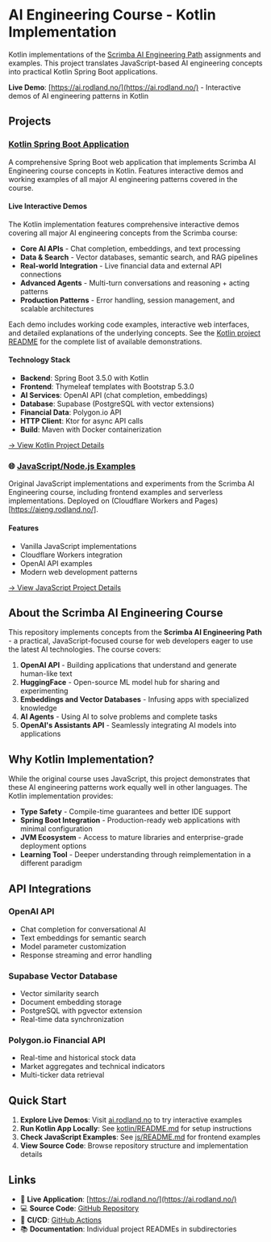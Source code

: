 # AI Engineering Course - Kotlin Implementation

Kotlin implementations of the [Scrimba AI Engineering Path](https://scrimba.com/the-ai-engineer-path-c02v) assignments and examples. This project translates JavaScript-based AI engineering concepts into practical Kotlin Spring Boot applications.

**Live Demo**: [https://ai.rodland.no/](https://ai.rodland.no/) - Interactive demos of AI engineering patterns in Kotlin

## Projects

### [Kotlin Spring Boot Application](kotlin/)

A comprehensive Spring Boot web application that implements Scrimba AI Engineering course concepts in Kotlin. Features interactive demos and working examples of all major AI engineering patterns covered in the course.

#### Live Interactive Demos
The Kotlin implementation features comprehensive interactive demos covering all major AI engineering concepts from the Scrimba course:

- **Core AI APIs** - Chat completion, embeddings, and text processing
- **Data & Search** - Vector databases, semantic search, and RAG pipelines  
- **Real-world Integration** - Live financial data and external API connections
- **Advanced Agents** - Multi-turn conversations and reasoning + acting patterns
- **Production Patterns** - Error handling, session management, and scalable architectures

Each demo includes working code examples, interactive web interfaces, and detailed explanations of the underlying concepts. See the [Kotlin project README](kotlin/README.md) for the complete list of available demonstrations.

#### Technology Stack
- **Backend**: Spring Boot 3.5.0 with Kotlin
- **Frontend**: Thymeleaf templates with Bootstrap 5.3.0
- **AI Services**: OpenAI API (chat completion, embeddings)
- **Database**: Supabase (PostgreSQL with vector extensions)
- **Financial Data**: Polygon.io API
- **HTTP Client**: Ktor for async API calls
- **Build**: Maven with Docker containerization

[→ View Kotlin Project Details](kotlin/README.md)

### 🌐 [JavaScript/Node.js Examples](js/)

Original JavaScript implementations and experiments from the Scrimba AI Engineering course, including frontend examples and serverless implementations.  Deployed on (Cloudflare Workers and Pages)[https://aieng.rodland.no/].

#### Features
- Vanilla JavaScript implementations
- Cloudflare Workers integration
- OpenAI API examples
- Modern web development patterns

[→ View JavaScript Project Details](js/README.md)

## About the Scrimba AI Engineering Course

This repository implements concepts from the **Scrimba AI Engineering Path** - a practical, JavaScript-focused course for web developers eager to use the latest AI technologies. The course covers:

1. **OpenAI API** - Building applications that understand and generate human-like text
2. **HuggingFace** - Open-source ML model hub for sharing and experimenting
3. **Embeddings and Vector Databases** - Infusing apps with specialized knowledge
4. **AI Agents** - Using AI to solve problems and complete tasks
5. **OpenAI's Assistants API** - Seamlessly integrating AI models into applications

## Why Kotlin Implementation?

While the original course uses JavaScript, this project demonstrates that these AI engineering patterns work equally well in other languages. The Kotlin implementation provides:

- **Type Safety** - Compile-time guarantees and better IDE support
- **Spring Boot Integration** - Production-ready web applications with minimal configuration
- **JVM Ecosystem** - Access to mature libraries and enterprise-grade deployment options
- **Learning Tool** - Deeper understanding through reimplementation in a different paradigm

## API Integrations

### OpenAI API
- Chat completion for conversational AI
- Text embeddings for semantic search
- Model parameter customization
- Response streaming and error handling

### Supabase Vector Database
- Vector similarity search
- Document embedding storage
- PostgreSQL with pgvector extension
- Real-time data synchronization

### Polygon.io Financial API
- Real-time and historical stock data
- Market aggregates and technical indicators
- Multi-ticker data retrieval

## Quick Start

1. **Explore Live Demos**: Visit [ai.rodland.no](https://ai.rodland.no/) to try interactive examples
2. **Run Kotlin App Locally**: See [kotlin/README.md](kotlin/README.md) for setup instructions
3. **Check JavaScript Examples**: See [js/README.md](js/README.md) for frontend examples
4. **View Source Code**: Browse repository structure and implementation details

## Links

- 🚀 **Live Application**: [https://ai.rodland.no/](https://ai.rodland.no/)
- 💻 **Source Code**: [GitHub Repository](https://github.com/fmmr/2025_ai_eng)
- 🔄 **CI/CD**: [GitHub Actions](https://github.com/fmmr/2025_ai_eng/actions)
- 📚 **Documentation**: Individual project READMEs in subdirectories